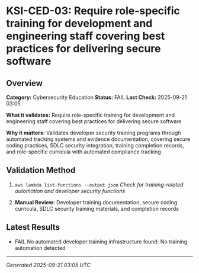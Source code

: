 # KSI-CED-03: Require role-specific training for development and engineering staff covering best practices for delivering secure software

## Overview

**Category:** Cybersecurity Education
**Status:** FAIL
**Last Check:** 2025-09-21 03:05

**What it validates:** Require role-specific training for development and engineering staff covering best practices for delivering secure software

**Why it matters:** Validates developer security training programs through automated tracking systems and evidence documentation, covering secure coding practices, SDLC security integration, training completion records, and role-specific curricula with automated compliance tracking

## Validation Method

1. `aws lambda list-functions --output json`
   *Check for training-related automation and developer security functions*

2. **Manual Review:** Developer training documentation, secure coding curricula, SDLC security training materials, and completion records

## Latest Results

- FAIL No automated developer training infrastructure found: No training automation detected

---
*Generated 2025-09-21 03:05 UTC*